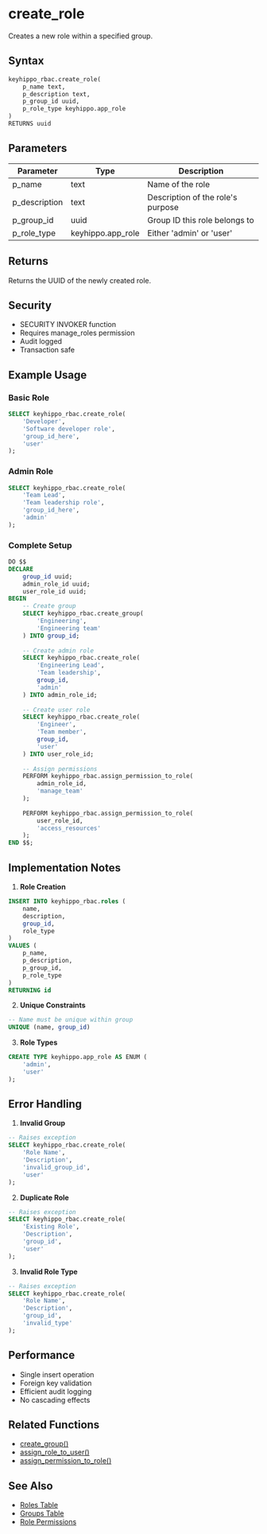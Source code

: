 # create_role

Creates a new role within a specified group.

## Syntax

```sql
keyhippo_rbac.create_role(
    p_name text,
    p_description text,
    p_group_id uuid,
    p_role_type keyhippo.app_role
)
RETURNS uuid
```

## Parameters

| Parameter | Type | Description |
|-----------|------|-------------|
| p_name | text | Name of the role |
| p_description | text | Description of the role's purpose |
| p_group_id | uuid | Group ID this role belongs to |
| p_role_type | keyhippo.app_role | Either 'admin' or 'user' |

## Returns

Returns the UUID of the newly created role.

## Security

- SECURITY INVOKER function
- Requires manage_roles permission
- Audit logged
- Transaction safe

## Example Usage

### Basic Role
```sql
SELECT keyhippo_rbac.create_role(
    'Developer',
    'Software developer role',
    'group_id_here',
    'user'
);
```

### Admin Role
```sql
SELECT keyhippo_rbac.create_role(
    'Team Lead',
    'Team leadership role',
    'group_id_here',
    'admin'
);
```

### Complete Setup
```sql
DO $$
DECLARE
    group_id uuid;
    admin_role_id uuid;
    user_role_id uuid;
BEGIN
    -- Create group
    SELECT keyhippo_rbac.create_group(
        'Engineering',
        'Engineering team'
    ) INTO group_id;
    
    -- Create admin role
    SELECT keyhippo_rbac.create_role(
        'Engineering Lead',
        'Team leadership',
        group_id,
        'admin'
    ) INTO admin_role_id;
    
    -- Create user role
    SELECT keyhippo_rbac.create_role(
        'Engineer',
        'Team member',
        group_id,
        'user'
    ) INTO user_role_id;
    
    -- Assign permissions
    PERFORM keyhippo_rbac.assign_permission_to_role(
        admin_role_id,
        'manage_team'
    );
    
    PERFORM keyhippo_rbac.assign_permission_to_role(
        user_role_id,
        'access_resources'
    );
END $$;
```

## Implementation Notes

1. **Role Creation**
```sql
INSERT INTO keyhippo_rbac.roles (
    name,
    description,
    group_id,
    role_type
)
VALUES (
    p_name,
    p_description,
    p_group_id,
    p_role_type
)
RETURNING id
```

2. **Unique Constraints**
```sql
-- Name must be unique within group
UNIQUE (name, group_id)
```

3. **Role Types**
```sql
CREATE TYPE keyhippo.app_role AS ENUM (
    'admin',
    'user'
);
```

## Error Handling

1. **Invalid Group**
```sql
-- Raises exception
SELECT keyhippo_rbac.create_role(
    'Role Name',
    'Description',
    'invalid_group_id',
    'user'
);
```

2. **Duplicate Role**
```sql
-- Raises exception
SELECT keyhippo_rbac.create_role(
    'Existing Role',
    'Description',
    'group_id',
    'user'
);
```

3. **Invalid Role Type**
```sql
-- Raises exception
SELECT keyhippo_rbac.create_role(
    'Role Name',
    'Description',
    'group_id',
    'invalid_type'
);
```

## Performance

- Single insert operation
- Foreign key validation
- Efficient audit logging
- No cascading effects

## Related Functions

- [create_group()](create_group.md)
- [assign_role_to_user()](assign_role_to_user.md)
- [assign_permission_to_role()](assign_permission_to_role.md)

## See Also

- [Roles Table](../tables/roles.md)
- [Groups Table](../tables/groups.md)
- [Role Permissions](../tables/role_permissions.md)